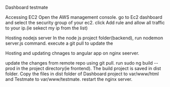Dashboard testmate

Accessing EC2
Open the AWS management console.
go to Ec2 dashboard and select the security group of your ec2.
click Add rule and allow all traffic to your ip.(ie sekect my ip from the list)

Hosting nodejs server
In the node js project folder(backend), run nodemon server.js command.
execute a git pull to update the 

Hosting and updating chnages to angular app on nginx seerver.

update the changes from remote repo using git pull.
run sudo ng build --prod in the project directory(ie frontend).
The build project is saved in dist folder.
Copy the files in dist folder of  Dashboard project to var/www/html and Testmate to var/www/testmate.
restart the nginx server.

